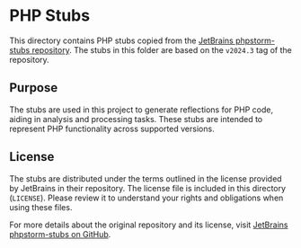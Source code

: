 # PHP Stubs

This directory contains PHP stubs copied from the [JetBrains phpstorm-stubs repository](https://github.com/JetBrains/phpstorm-stubs). The stubs in this folder are based on the `v2024.3` tag of the repository.

## Purpose

The stubs are used in this project to generate reflections for PHP code, aiding in analysis and processing tasks. These stubs are intended to represent PHP functionality across supported versions.

## License

The stubs are distributed under the terms outlined in the license provided by JetBrains in their repository. The license file is included in this directory (`LICENSE`). Please review it to understand your rights and obligations when using these files.

For more details about the original repository and its license, visit [JetBrains phpstorm-stubs on GitHub](https://github.com/JetBrains/phpstorm-stubs).
